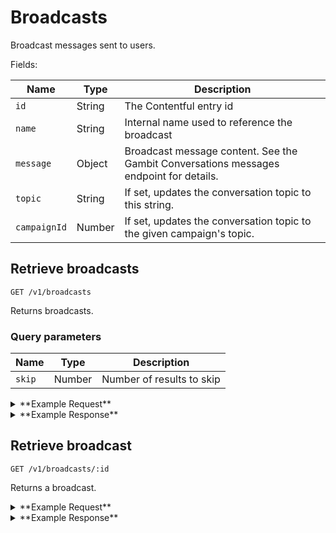 # Broadcasts

Broadcast messages sent to users.

Fields:

Name | Type | Description
-----|------|------------
`id` | String | The Contentful entry id
`name` | String | Internal name used to reference the broadcast
`message` | Object | Broadcast message content. See the Gambit Conversations messages endpoint for details.
`topic` | String | If set, updates the conversation topic to this string.
`campaignId` | Number | If set, updates the conversation topic to the given campaign's topic.


## Retrieve broadcasts

```
GET /v1/broadcasts
```

Returns broadcasts.

### Query parameters

Name | Type | Description
-----|------|------------
`skip` | Number | Number of results to skip

<details><summary>**Example Request**</summary><p>

```
curl http://localhost:5000/v1/broadcasts?skip=20
  -H "Accept: application/json"
  -H "Content-Type: application/json"
```

</p></details>

<details><summary>**Example Response**</summary><p>
  
```
{
  "data": [
    {
      "id": "2pdZ69lVukaEw2MM8gcEOg",
      "name": "VoterRegistration2018_Jul10_MissouriPrimaryReminder",
      "createdAt": "2018-07-10T13:43:15.338Z",
      "updatedAt": "2018-07-10T13:44:12.830Z",
      "message": {
        "text": "It's Freddie! Guess what -- Missouri needs YOU. Voters have the power to make a huge difference in your state, so make sure you're registered to vote in Missouri's primary before tonight's deadline! It takes just 2 mins: https://vote.dosomething.org/?r=user:{{user.id}},campaignID:8017,campaignRunID:8022,source:sms,source_details:broadcastID_2pdZ69lVukaEw2MM8gcEOg",
        "attachments": [],
        "template": "rivescript"
      },
      "campaignId": null,
      "topic": "survey_response"
    },
    {
      "id": "4C2gkDV8oUAaewSMYeokEC",
      "name": "VoterRegistration2018_Jul8_OhioSpecialHouseGeneralReminder",
      "createdAt": "2018-07-06T18:28:51.478Z",
      "updatedAt": "2018-07-06T18:31:55.968Z",
      "message": {
        "text": "It's Freddie! Guess what -- Ohio needs YOU. Voters have the power to make a huge difference in your state, so make sure you're registered to vote in Ohio's special house general election before tonight's deadline! It takes just 2 mins: https://vote.dosomething.org/?r=user:{{user.id}},campaignID:8017,campaignRunID:8022,source:sms,source_details:broadcastID_4C2gkDV8oUAaewSMYeokEC",
        "attachments": [],
        "template": "rivescript"
      },
      "campaignId": null,
      "topic": "survey_response"
    },
    ...
  },
  "meta": {
    "pagination": {
      "total": 573,
      "skip": 20,
      "limit": 100
    }
  }
}
```

</p></details>


## Retrieve broadcast

```
GET /v1/broadcasts/:id
```

Returns a broadcast.

<details><summary>**Example Request**</summary><p>

```
curl http://localhost:5000/v1/broadcasts/2HdYviqiK46skcgKW6OSGk
  -H "Accept: application/json"
  -H "Content-Type: application/json"
```

</p></details>

<details><summary>**Example Response**</summary><p>
  
```
{
  "data": {
    "id": "2HdYviqiK46skcgKW6OSGk",
    "name": "VoterRegistration2018_Jun27_Pending_TestG",
    "createdAt": "2018-06-27T16:53:41.058Z",
    "updatedAt": "2018-06-27T16:54:34.766Z",
    "message": {
      "text": "It's Freddie from DoSomething. There's an election coming up in Nov. I wanna hear from you. Tell me: What issue do you want to see Americans vote for this year?",
      "attachments": [],
      "template": "askText"
    },
    "campaignId": 7059,
    "topic": null
  }
}
```

</p></details>
